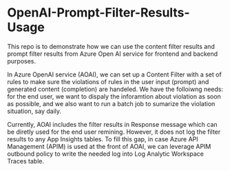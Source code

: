 # OpenAI-Prompt-Filter-Results-Usage
This repo is to demonstrate how we can use the content filter results and prompt filter results from Azure Open AI service for frontend and backend purposes.

In Azure OpenAI service (AOAI), we can set up a Content Filter with a set of rules to make sure the violations of rules in the user input (prompt) and generated content (completion) are handeled. We have the folloiwng needs: for the end user, we want to dispaly the inforamtion about violation as soon as possible, and we also want to run a batch job to sumarize the violation situation, say daily.

Currently, AOAI includes the filter results in Response message which can be diretly used for the end user remining. However, it does not log the filter results to any App Insights tables. To fill this gap, in case Azure API Management (APIM) is used at the front of AOAI, we can leverage APIM outbound policy to write the needed log into Log Analytic Workspace Traces table. 

